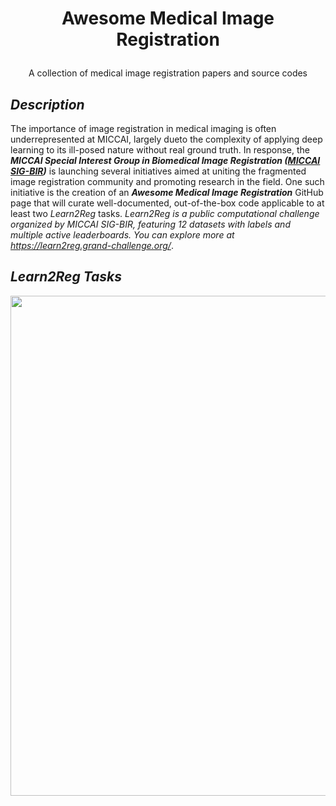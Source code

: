 # <p align=center>Awesome Medical Image Registration</p>
<p align=center>A collection of medical image registration papers and source codes</p>

## *Description*
The importance of image registration in medical imaging is often underrepresented at MICCAI, largely dueto the complexity of applying deep learning to its ill-posed nature without real ground truth. In response, the ***MICCAI Special Interest Group in Biomedical Image Registration ([MICCAI SIG-BIR](https://miccai.org/index.php/special-interest-groups/bir/))*** is launching several initiatives aimed at uniting the fragmented image registration community and promoting research in the field. One such initiative is the creation of an ***Awesome Medical Image Registration*** GitHub page that will curate well-documented, out-of-the-box code applicable to at least two *Learn2Reg* tasks. *Learn2Reg is a public computational challenge organized by MICCAI SIG-BIR, featuring 12 datasets with labels and multiple active leaderboards. You can explore more at https://learn2reg.grand-challenge.org/*.

## *Learn2Reg Tasks*
<p align=center><img src="https://github.com/sigbir/awesome/blob/main/figs/L2R_tasks.jpg" width="800"/></p>
